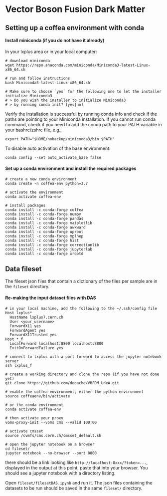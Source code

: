 # Vector Boson Fusion Dark Matter 

## Setting up a coffea environment with conda

#### Install miniconda (if you do not have it already)
In your lxplus area or in your local computer:
```
# download miniconda
wget https://repo.anaconda.com/miniconda/Miniconda3-latest-Linux-x86_64.sh

# run and follow instructions  
bash Miniconda3-latest-Linux-x86_64.sh

# Make sure to choose `yes` for the following one to let the installer initialize Miniconda3
# > Do you wish the installer to initialize Miniconda3
# > by running conda init? [yes|no]
```
Verify the installation is successful by running conda info and check if the paths are pointing to your Miniconda installation. 
If you cannot run conda command, check if you need to add the conda path to your PATH variable in your bashrc/zshrc file, e.g.,
```
export PATH="$HOME/nobackup/miniconda3/bin:$PATH"
```
To disable auto activation of the base environment:
```
conda config --set auto_activate_base false
```

#### Set up a conda environment and install the required packages
```
# create a new conda environment
conda create -n coffea-env python=3.7

# activate the environment
conda activate coffea-env

# install packages
conda install -c conda-forge coffea
conda install -c conda-forge numpy    
conda install -c conda-forge pandas
conda install -c conda-forge matplotlib
conda install -c conda-forge awkward
conda install -c conda-forge uproot
conda install -c conda-forge mplhep
conda install -c conda-forge hist
conda install -c conda-forge correctionlib
conda install -c conda-forge jupyterlab  
conda install -c conda-forge xrootd
```


## Data fileset

The fileset json files that contain a dictionary of the files per sample are in the `fileset` directory.

#### Re-making the input dataset files with DAS

```
# in your local machine, add the following to the ~/.ssh/config file
Host lxplus*
  HostName lxplus7.cern.ch
  User <your_username>
  ForwardX11 yes
  ForwardAgent yes
  ForwardX11Trusted yes
Host *_f
  LocalForward localhost:8800 localhost:8800
  ExitOnForwardFailure yes
  
# connect to lxplus with a port forward to access the jupyter notebook server
ssh lxplus_f

# create a working directory and clone the repo (if you have not done yet)
git clone https://github.com/deoache/VBFDM_UdeA.git

# enable the coffea environment, either the python environment
source coffeaenv/bin/activate

# or the conda environment
conda activate coffea-env

# then activate your proxy
voms-proxy-init --voms cms --valid 100:00

# activate cmsset
source /cvmfs/cms.cern.ch/cmsset_default.sh

# open the jupyter notebook on a browser
cd fileset/
jupyter notebook --no-browser --port 8800
```

there should be a link looking like `http://localhost:8xxx/?token=...`, displayed in the output at this point, paste that into your browser.
You should see a jupyter notebook with a directory listing.

Open `fileset/filesetDAS.ipynb` and run it. The json files containing the datasets to be run should be saved in the same `fileset/` directory.
